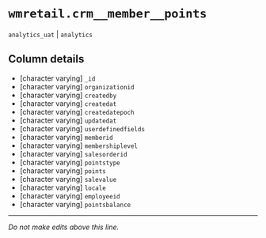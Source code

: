 # `wmretail.crm__member__points`
`analytics_uat` | `analytics`

## Column details
* [character varying] `_id`
* [character varying] `organizationid`
* [character varying] `createdby`
* [character varying] `createdat`
* [character varying] `createdatepoch`
* [character varying] `updatedat`
* [character varying] `userdefinedfields`
* [character varying] `memberid`
* [character varying] `membershiplevel`
* [character varying] `salesorderid`
* [character varying] `pointstype`
* [character varying] `points`
* [character varying] `salevalue`
* [character varying] `locale`
* [character varying] `employeeid`
* [character varying] `pointsbalance`

-------------------------------------------------------------------------------
*Do not make edits above this line.*
